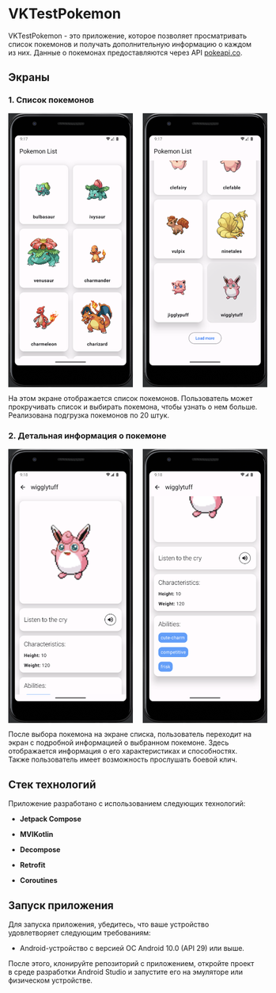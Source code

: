 # VKTestPokemon

VKTestPokemon - это приложение, которое позволяет просматривать список покемонов и получать дополнительную информацию о каждом из них. Данные о покемонах предоставляются через API [pokeapi.co](https://pokeapi.co/).

## Экраны

### 1. Список покемонов

<div style="display: flex;">
  <img src="1.png" alt="Список покемонов" style="max-width: 50%; margin-right: 10px;" />
  <img src="2.png" alt="Список покемонов" style="max-width: 50%; margin-left: 10px;" />
</div>

На этом экране отображается список покемонов. Пользователь может прокручивать список и выбирать покемона, чтобы узнать о нем больше. Реализована подгрузка покемонов по 20 штук.

### 2. Детальная информация о покемоне

<div style="display: flex;">
  <img src="3.png" alt="Информация о покемоне" style="width: 50%; margin-right: 10px;" />
  <img src="4.png" alt="Иетальная информация о покемоне" style="width: 50%; margin-left: 10px;" />
</div>

После выбора покемона на экране списка, пользователь переходит на экран с подробной информацией о выбранном покемоне. Здесь отображается информация о его характеристиках и способностях. Также пользователь имеет возможность прослушать боевой клич.

## Стек технологий

Приложение разработано с использованием следующих технологий:

- **Jetpack Compose**
  
- **MVIKotlin**

- **Decompose**

- **Retrofit**

- **Coroutines**

## Запуск приложения

Для запуска приложения, убедитесь, что ваше устройство удовлетворяет следующим требованиям:

- Android-устройство с версией ОС Android 10.0 (API 29) или выше.

После этого, клонируйте репозиторий с приложением, откройте проект в среде разработки Android Studio и запустите его на эмуляторе или физическом устройстве.
